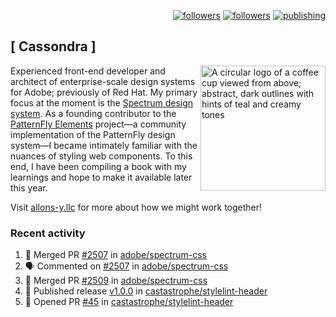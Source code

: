 <p align="right"><a rel="me" href="https://front-end.social/@castastrophe">
    <img alt="followers" title="Follow me on Mastodon" src="https://img.shields.io/mastodon/follow/109297102751309835?domain=https%3A%2F%2Ffront-end.social&label=Follow&logo=mastodon&logoColor=white&style=for-the-badge&labelColor=008080&color=006969"/></a>
  <a href="https://codepen.io/castastrophe/">
    <img alt="followers" title="Follow me on CodePen" src="https://img.shields.io/badge/16-1?color=640464&labelColor=7c007c&style=for-the-badge&logo=codepen&label=Follow"/></a>
<a href="https://castastrophe.medium.com/">
    <img alt="publishing" title="View articles on Medium" src="https://img.shields.io/badge/107-1?color=666&labelColor=444&label=subscribe&logo=medium&logoColor=white&style=for-the-badge"/></a>
</p>

## [&nbsp;Cassondra&nbsp;]

<img align="right" src="https://github-production-user-asset-6210df.s3.amazonaws.com/1840295/253016758-ba468774-1cd3-42c2-8f43-947b5eeb5edf.png" height="200" alt="A circular logo of a coffee cup viewed from above; abstract, dark outlines with hints of teal and creamy tones">

Experienced front-end developer and architect of enterprise-scale design systems for Adobe; previously of Red Hat. My primary focus at the moment is the [Spectrum design system](https://github.com/adobe/spectrum-css). As a founding contributor to the [PatternFly&nbsp;Elements](https://github.com/patternfly/patternfly-elements) project&mdash;a community implementation of the PatternFly design system&mdash;I became intimately familiar with the nuances of styling web components. To this end, I have been compiling a book with my learnings and hope to make it available later this year.

Visit [allons-y.llc](http://allons-y.llc/) for more about how we might work together!

### Recent activity

<!--START_SECTION:activity-->
1. 🎉 Merged PR [#2507](https://github.com/adobe/spectrum-css/pull/2507) in [adobe/spectrum-css](https://github.com/adobe/spectrum-css)
2. 🗣 Commented on [#2507](https://github.com/adobe/spectrum-css/pull/2507#issuecomment-1938850357) in [adobe/spectrum-css](https://github.com/adobe/spectrum-css)
3. 🎉 Merged PR [#2509](https://github.com/adobe/spectrum-css/pull/2509) in [adobe/spectrum-css](https://github.com/adobe/spectrum-css)
4. 🚀 Published release [v1.0.0](https://github.com/castastrophe/stylelint-header/releases/tag/v1.0.0) in [castastrophe/stylelint-header](https://github.com/castastrophe/stylelint-header)
5. 💪 Opened PR [#45](https://github.com/castastrophe/stylelint-header/pull/45) in [castastrophe/stylelint-header](https://github.com/castastrophe/stylelint-header)
<!--END_SECTION:activity-->
